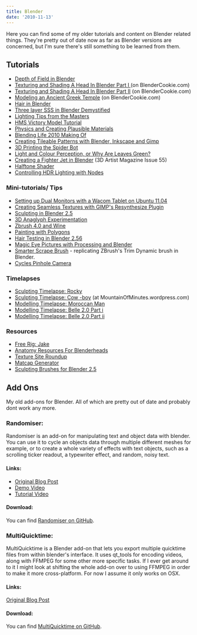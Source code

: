 ```yaml
---
title: Blender
date: '2010-11-13'
---
```


Here you can find some of my older tutorials and content on Blender related things. They're pretty out of date now as far as Blender versions are concerned, but I'm sure there's still something to be learned from them.


## Tutorials

  * [Depth of Field in Blender](/2011/06/01/depth-of-field-in-blender/)
  * [Texturing and Shading A Head In Blender Part I ](/2011/05/25/blender-cookie-tutorial-texturing-and-rendering-a-head-in-blender/)(on BlenderCookie.com)
  * [Texturing and Shading A Head In Blender Part II](http://www.blendercookie.com/2011/06/01/texturing-and-rendering-an-elf-head-in-blender-part-02/) (on BlenderCookie.com)
  * [Modeling an Ancient Greek Temple](http://cgcookie.com/blender/cgc-series/modeling-a-greek-temple-in-blender/) (on BlenderCookie.com)
  * [Hair in Blender](/2011/02/17/hair-in-blender/)
  * [Three layer SSS in Blender Demystified](/2010/05/31/three-layer-sss-in-blender-demystified/)
  * [Lighting Tips from the Masters](/2010/06/03/lighting-tips-from-the-masters/)
  * [HMS Victory Model Tutorial](/2009/03/18/hms-victory-model-tutorial/)
  * [Physics and Creating Plausible Materials](/2010/08/27/plausiblematerials/)
  * [Blending Life 2010 Making Of](/2010/02/24/blending-life-2010/#more-388)
  * [Creating Tileable Patterns with Blender, Inkscape and Gimp](/2009/07/06/creating-tileable-patterns-with-gimp-inkscape-and-blender/)
  * [3D Printing the Spider Bot](/2013/06/18/3d-printing-the-spider-bot/)
  * [Light and Colour Perception, or Why Are Leaves Green?](/2013/05/30/light-and-colour-perception-or-why-are-leaves-green/)
  * [Creating a Fighter Jet in Blender](http://www.3dartistonline.com/news/2013/05/3d-artist-issue-55-out-today/) (3D Artist Magazine Issue 55)
  * [Halftone Shader](/2013/02/14/halftone-shader/)
  * [Controlling HDR Lighting with Nodes](http://t.co/YN7OnwZqHS)

### Mini-tutorials/ Tips 
  * [Setting up Dual Monitors with a Wacom Tablet on Ubuntu 11.04](/2011/05/25/setting-up-dual-monitors-with-a-wacom-tablet-on-ubuntu-11-04/)
  * [Creating Seamless Textures with GIMP's Resynthesize Plugin](/2011/05/12/mini-tutorial-creating-seamless-textures-with-gimps-resynthesize-plugin/)
  * [Sculpting in Blender 2.5](/2010/07/29/blender-2-5-sculpting/)
  * [3D Anaglyph Experimentation](/2010/06/21/3d-anaglyph-experimentation/)
  * [Zbrush 4.0 and Wine](/2010/10/20/zbrush-4-0-and-wine/)
  * [Painting with Polygons](/2009/07/29/painting-with-polygons/)
  * [Hair Testing in Blender 2.56](/2011/02/02/hair-testing-in-blender-2-56/)
  * [Magic Eye Pictures with Processing and Blender](/2013/06/07/magic-eye-pictures-with-processing-and-blender/)
  * [Smarter Scrape Brush](/2013/05/01/smarter-scrape-brush/) \- replicating ZBrush's Trim Dynamic brush in Blender.
  * [Cycles Pinhole Camera ](/2013/03/04/cycles-experiment-pinhole-camera/)

### Timelapses 
  * [Sculpting Timelapse: Rocky](/2010/10/14/rocky/)
  * [Sculpting Timelapse: Cow -boy](http://mountainofminutes.wordpress.com/2011/07/18/cow-boy/) (at MountainOfMinutes.wordpress.com)
  * [Modelling Timelapse: Moroccan Man](/2010/06/16/modelling-timelapse/)
  * [Modelling Timelapse: Belle 2.0 Part i](/2009/07/04/modelling-timelapse-belle-2-0/)
  * [Modelling Timelapse: Belle 2.0 Part ii](/2009/07/10/modeling-timelapse-belle-2-0-part-ii/)

### Resources 
  * [Free Rig: Jake](/2011/03/28/free-rig-jake/)
  * [Anatomy Resources For Blenderheads](/2010/08/18/anatomy-resources-for-blenderheads/)
  * [Texture Site Roundup](/2010/11/11/texture-site-roundup/)
  * [Matcap Generator](/2010/07/30/matcap-generator/)
  * [Sculpting Brushes for Blender 2.5](/2010/11/26/sculpting-brushes-for-blender-2-5/)


## Add Ons
My old add-ons for Blender. All of which are pretty out of date and probably dont work any more.

### Randomiser:
Randomiser is an add-on for manipulating text and object data with blender. You can use it to cycle an objects data through multiple different meshes for example, or to create a whole variety of effects with text objects, such as a scrolling ticker readout, a typewriter effect, and random, noisy text.

#### Links:
* [Original Blog Post](/2014/04/02/randomiser-add-on/) 
* [Demo Video](https://www.youtube.com/watch?v=Jg93ksWYKws) 
* [Tutorial Video](https://www.youtube.com/watch?v=ys7Rh76jUN8)

#### Download:

You can find [Randomiser on GitHub](https://github.com/BenSimonds/Randomiser). 

### MultiQuicktime:
MultiQuicktime is a Blender add-on that lets you export multiple quicktime files from within blender's interface. It uses qt_tools for encoding videos, along with FFMPEG for some other more specific tasks. If I ever get around to it I might look at shifting the whole add-on over to using FFMPEG in order to make it more cross-platform. For now I assume it only works on OSX.

#### Links:

[Original Blog Post](/2013/10/14/multi-quicktime-add-on/ "Multi Quicktime Add-On")

#### Download:

You can find [MultiQuicktime on GitHub](https://github.com/BenSimonds/Multiquicktime).


